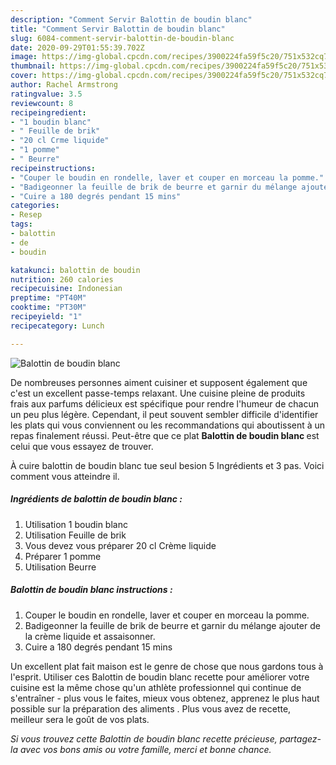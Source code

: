 ```yaml
---
description: "Comment Servir Balottin de boudin blanc"
title: "Comment Servir Balottin de boudin blanc"
slug: 6084-comment-servir-balottin-de-boudin-blanc
date: 2020-09-29T01:55:39.702Z
image: https://img-global.cpcdn.com/recipes/3900224fa59f5c20/751x532cq70/balottin-de-boudin-blanc-photo-principale-de-la-recette.jpg
thumbnail: https://img-global.cpcdn.com/recipes/3900224fa59f5c20/751x532cq70/balottin-de-boudin-blanc-photo-principale-de-la-recette.jpg
cover: https://img-global.cpcdn.com/recipes/3900224fa59f5c20/751x532cq70/balottin-de-boudin-blanc-photo-principale-de-la-recette.jpg
author: Rachel Armstrong
ratingvalue: 3.5
reviewcount: 8
recipeingredient:
- "1 boudin blanc"
- " Feuille de brik"
- "20 cl Crme liquide"
- "1 pomme"
- " Beurre"
recipeinstructions:
- "Couper le boudin en rondelle, laver et couper en morceau la pomme."
- "Badigeonner la feuille de brik de beurre et garnir du mélange ajouter de la crème liquide et assaisonner."
- "Cuire a 180 degrés pendant 15 mins"
categories:
- Resep
tags:
- balottin
- de
- boudin

katakunci: balottin de boudin 
nutrition: 260 calories
recipecuisine: Indonesian
preptime: "PT40M"
cooktime: "PT30M"
recipeyield: "1"
recipecategory: Lunch

---
```



![Balottin de boudin blanc](https://img-global.cpcdn.com/recipes/3900224fa59f5c20/751x532cq70/balottin-de-boudin-blanc-photo-principale-de-la-recette.jpg)

De nombreuses personnes aiment cuisiner et supposent également que c'est un excellent passe-temps relaxant. Une cuisine pleine de produits frais aux parfums délicieux est spécifique pour rendre l'humeur de chacun un peu plus légère. Cependant, il peut souvent sembler difficile d'identifier les plats qui vous conviennent ou les recommandations qui aboutissent à un repas finalement réussi. Peut-être que ce plat <strong> Balottin de boudin blanc </strong> est celui que vous essayez de trouver.

<!--inarticleads1-->

À cuire balottin de boudin blanc tue seul besion 5 Ingrédients et 3 pas. Voici comment vous atteindre il.

##### Ingrédients de balottin de boudin blanc :

1. Utilisation 1 boudin blanc
1. Utilisation  Feuille de brik
1. Vous devez vous préparer 20 cl Crème liquide
1. Préparer 1 pomme
1. Utilisation  Beurre




<!--inarticleads2-->

##### Balottin de boudin blanc instructions :

1. Couper le boudin en rondelle, laver et couper en morceau la pomme.
1. Badigeonner la feuille de brik de beurre et garnir du mélange ajouter de la crème liquide et assaisonner.
1. Cuire a 180 degrés pendant 15 mins




<!--inarticleads1-->

<p>
Un excellent plat fait maison est le genre de chose que nous gardons tous à l'esprit. Utiliser ces Balottin de boudin blanc recette pour améliorer votre cuisine est la même chose qu'un athlète professionnel qui continue de s'entraîner - plus vous le faites, mieux vous obtenez, apprenez le plus haut possible sur la préparation des aliments . Plus vous avez de recette, meilleur sera le goût de vos plats.
</p>

<p>
<i>Si vous trouvez cette Balottin de boudin blanc recette précieuse, partagez-la avec vos bons amis ou votre famille, merci et bonne chance.</i>
</p>
